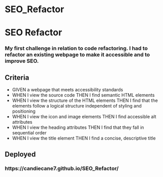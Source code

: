 # SEO_Refactor
<h1>SEO Refactor</h1>

<h3>My first challenge in relation to code refactoring. I had to refactor an existing webpage to make it accessible and to improve SEO. </h3>

## Criteria

<ul>
<li>GIVEN a webpage that meets accessibility standards</li>
<li>WHEN I view the source code
THEN I find semantic HTML elements</li>
<li>WHEN I view the structure of the HTML elements
THEN I find that the elements follow a logical structure independent of styling and positioning</li>
<li>WHEN I view the icon and image elements
THEN I find accessible alt attributes</li>
<li>WHEN I view the heading attributes
THEN I find that they fall in sequential order</li>
<li>WHEN I view the title element
THEN I find a concise, descriptive title</li>
</ul>

## Deployed

<h3>https://candiecane7.github.io/SEO_Refactor/</h3>